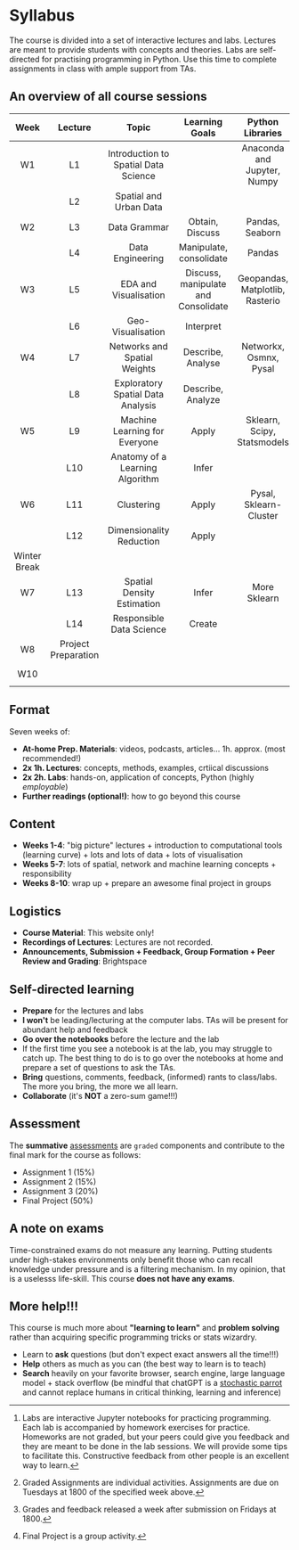 # Syllabus

The course is divided into a set of interactive lectures and labs. Lectures are meant to provide students with concepts and theories. Labs are self-directed for practising programming in Python. Use this time to complete assignments in class with ample support from TAs.

## An overview of all course sessions

|     Week     	|       Lecture       	|                 Topic                	|            Learning Goals           	|         Python Libraries        	| Labs [^1] 	| Assessment [^2][^3] 	|
|:------------:	|:-------------------:	|:------------------------------------:	|:-----------------------------------:	|:-------------------------------:	|:---------:	|:-------------------:	|
|      W1      	|          L1         	| Introduction to Spatial Data Science 	|                                     	|   Anaconda and Jupyter, Numpy   	| Lab 0 + 1 	|                     	|
|              	|          L2         	|        Spatial and Urban Data        	|                                     	|                                 	|     "     	|                     	|
|      W2      	|          L3         	|             Data Grammar             	|           Obtain, Discuss           	|         Pandas, Seaborn         	|   Lab 2   	|                     	|
|              	|          L4         	|           Data Engineering           	|       Manipulate, consolidate       	|              Pandas             	|     "     	|                     	|
|      W3      	|          L5         	|         EDA and Visualisation        	| Discuss, manipulate and Consolidate 	| Geopandas, Matplotlib, Rasterio 	|   Lab 3   	|     Assignment 1    	|
|              	|          L6         	|           Geo-Visualisation          	|              Interpret              	|                                 	|     "     	|                     	|
|      W4      	|          L7         	|     Networks and Spatial Weights     	|          Describe, Analyse          	|      Networkx, Osmnx, Pysal     	|   Lab 4   	|                     	|
|              	|          L8         	|   Exploratory Spatial Data Analysis  	|          Describe, Analyze          	|                                 	|     "     	|                     	|
|      W5      	|          L9         	|     Machine Learning for Everyone    	|                Apply                	|   Sklearn, Scipy, Statsmodels   	|   Lab 5   	|     Assignment 2    	|
|              	|         L10         	|    Anatomy of a Learning Algorithm   	|                Infer                	|                                 	|     "     	|                     	|
|      W6      	|         L11         	|              Clustering              	|                Apply                	|      Pysal, Sklearn-Cluster     	|   Lab 6   	|                     	|
|              	|         L12         	|       Dimensionality Reduction       	|                Apply                	|                                 	|     "     	|                     	|
| Winter Break 	|                     	|                                      	|                                     	|                                 	|           	|                     	|
|      W7      	|         L13         	|      Spatial Density Estimation      	|                Infer                	|           More Sklearn          	|   Lab 7   	|     Assignment 3    	|
|              	|         L14         	|       Responsible Data Science       	|                Create               	|                                 	|     "     	|                     	|
|      W8      	| Project Preparation 	|                                      	|                                     	|                                 	|           	|                     	|
|      W10     	|                     	|                                      	|                                     	|                                 	|           	|  Final Project [^4] 	|

[^1]: Labs are interactive Jupyter notebooks for practicing programming. Each lab is accompanied by homework exercises for practice. Homeworks are not graded, but your peers could give you feedback and they are meant to be done in the lab sessions. We will provide some tips to facilitate this. Constructive feedback from other people is an excellent way to learn.
[^2]: Graded Assignments are individual activities. Assignments are due on Tuesdays at 1800 of the specified week above.
[^3]: Grades and feedback released a week after submission on Fridays at 1800.
[^4]: Final Project is a group activity.

## Format

Seven weeks of:

- **At-home Prep. Materials**: videos, podcasts, articles... 1h. approx. (most recommended!)
- **2x 1h. Lectures**: concepts, methods, examples, crtiical discussions
- **2x 2h. Labs**: hands-on, application of concepts, Python
  (highly *employable*)
- **Further readings (optional!)**: how to go beyond this course

## Content

- **Weeks 1-4**: "big picture" lectures + introduction to
    computational tools (learning curve) + lots and lots of data + lots of visualisation
- **Weeks 5-7**: lots of spatial, network and machine learning concepts + responsibility
- **Weeks 8-10**: wrap up + prepare an awesome final project in groups

## Logistics

- **Course Material**: This website only!
- **Recordings of Lectures**: Lectures are not recorded.
- **Announcements, Submission + Feedback, Group Formation + Peer Review and Grading**: Brightspace

## Self-directed learning

- **Prepare** for the lectures and labs
- **I won't** be leading/lecturing at the computer labs. TAs will be present for abundant help and feedback
- **Go over the notebooks** before the lecture and the lab
- If the first time you see a notebook is at the lab, you may struggle to catch up. The best thing to do is to go over the notebooks at home and prepare a set of questions to ask the TAs.
- **Bring** questions, comments, feedback, (informed) rants to class/labs. The more you bring, the more we all learn.
- **Collaborate** (it's **NOT** a zero-sum game!!!)

## Assessment

The **summative** [assessments](../assessment_index.md) are `graded` components and contribute to the final mark for the course as follows:

* Assignment 1 (15%)
* Assignment 2 (15%)
* Assignment 3 (20%)
* Final Project (50%)

## A note on exams

Time-constrained exams do not measure any learning. Putting students under high-stakes environments only benefit those who can recall knowledge under pressure and is a filtering mechanism. In my opinion, that is a uselesss life-skill. This course **does not have any exams**.

## More help!!!

This course is much more about **"learning to learn"** and **problem
solving** rather than acquiring specific programming tricks or stats wizardry.

- Learn to **ask** questions (but don't expect exact answers all the time!!!)
- **Help** others as much as you can (the best way to learn is to teach)
- **Search** heavily on your favorite browser, search engine, large language model + stack overflow (be mindful that chatGPT is a [stochastic parrot](https://dl.acm.org/doi/10.1145/3442188.3445922) and cannot replace humans in critical thinking, learning and inference)
